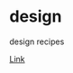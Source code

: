 # design
design recipes


  <a href="https://xd.adobe.com/view/e048e30a-811b-49f2-a92f-1af9a2985abd-b51b/specs/">Link</a>

